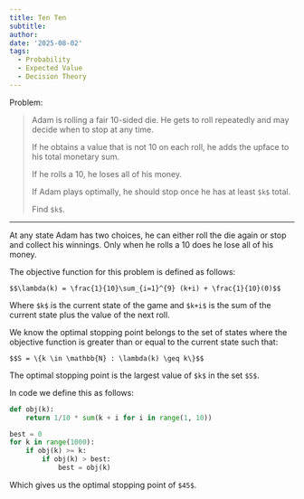```yaml
---
title: Ten Ten
subtitle: 
author: 
date: '2025-08-02'
tags:
  - Probability
  - Expected Value
  - Decision Theory
---
```


Problem:

>Adam is rolling a fair 10-sided die. He gets to roll repeatedly and may decide when to stop at any time. 
>
>If he obtains a value that is not 10 on each roll, he adds the upface to his total monetary sum. 
>
>If he rolls a 10, he loses all of his money. 
>
>If Adam plays optimally, he should stop once he has at least `$k$` total.
>
>Find `$k$`.

---

At any state Adam has two choices, he can either roll the die again or stop and collect his winnings. Only when he rolls a 10 does he lose all of his money. 

The objective function for this problem is defined as follows:

`$$\lambda(k) = \frac{1}{10}\sum_{i=1}^{9} (k+i) + \frac{1}{10}(0)$$`

Where `$k$` is the current state of the game and `$k+i$` is the sum of the current state plus the value of the next roll.

We know the optimal stopping point belongs to the set of states where the objective function is greater than or equal to the current state such that:

`$$S = \{k \in \mathbb{N} : \lambda(k) \geq k\}$$`

The optimal stopping point is the largest value of `$k$` in the set `$S$`.

In code we define this as follows:

```python
def obj(k):
    return 1/10 * sum(k + i for i in range(1, 10))

best = 0
for k in range(1000):
    if obj(k) >= k:
        if obj(k) > best:
            best = obj(k)
```

Which gives us the optimal stopping point of `$45$`.




